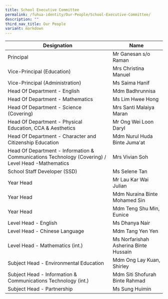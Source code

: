 ```yaml
---
title: School Executive Committee
permalink: /fuhua-identity/Our-People/School-Executive-Committee/
description: ""
third_nav_title: Our People
variant: markdown
---
```

| Designation                                                     | Name                 |
|----------------------------------------------------------------|---------------------------------------|
| Principal                                                      | Mr Ganesan s/o Raman                 |
| Vice-Principal (Education)                                     | Mrs Christina Manuel                        |
| Vice-Principal (Administration)                                | Ms Saima Hanif                        |
| Head Of Department - English                              |  Mdm Badhrunnisa                     |
| Head Of Department - Mathematics                               | Ms Lim Hwee Hong                      |
| Head Of Department - Science (Covering)                                  | Mrs Santi Malaiya Maran               |                
| Head Of Department - Physical Education, CCA & Aesthetics       | Mr Ong Wei Loon Daryl           |
| Head Of Department - Character and Citizenship Education       | Mdm Nurul Huda Binte Juma'at            |
| Head Of Department - Information & Communications Technology (Covering) / Level Head -Mathematics  | Mrs Vivian Soh                 |
| School Staff Developer (SSD)                                   | Ms Selene Tan                        |
| Year Head                                                      | Mr Lau Kar Wai Julian                 |
| Year Head                                                      | Mdm Nuraina Binte Mohamed Sin         |
| Year Head                                                     | Mdm Teng Shu Min, Eunice                      |
| Level Head - English                                           |  Ms Dhanya Nair                       |
| Level Head - Chinese Language                                  |  Mdm Tang Yen Yen                     |
| Level Head - Mathematics (int.)                                |  Ms Norfarishah Asherina Binte Hussain |
| Subject Head - Environmental Education                         | Mdm Ong Lay Kuan, Shirley             |
| Subject Head - Information & Communications Technology (int.)  | Mdm Siti Shofurah Binte Rahmad          |
| Subject Head - Partnership                    |  Ms Sung Huimin          